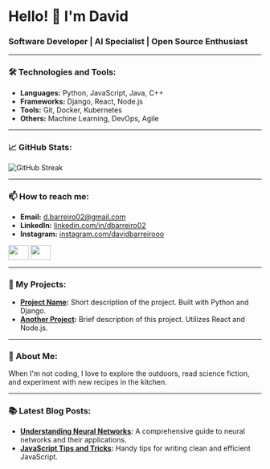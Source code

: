 # Hello! 👋 I'm David

### Software Developer | AI Specialist | Open Source Enthusiast

---

### 🛠️ Technologies and Tools:
- **Languages:** Python, JavaScript, Java, C++
- **Frameworks:** Django, React, Node.js
- **Tools:** Git, Docker, Kubernetes
- **Others:** Machine Learning, DevOps, Agile

---

### 📈 GitHub Stats:

<picture>
  <source
    srcset="https://github-readme-streak-stats.herokuapp.com?user=devidbarreiro&theme=dark&exclude_days=Sun%2CSat&excludeDaysLabel=00000000&dates=00000000"
    media="(prefers-color-scheme: dark)"
  />
  <source
    srcset="https://github-readme-streak-stats.herokuapp.com?user=devidbarreiro&exclude_days=Sun%2CSat&excludeDaysLabel=00000000&dates=00000000"
    media="(prefers-color-scheme: light), (prefers-color-scheme: no-preference)"
  />
  <img src="https://github-readme-streak-stats.herokuapp.com?user=devidbarreiro&exclude_days=Sun%2CSat&excludeDaysLabel=00000000&dates=00000000" alt="GitHub Streak" />
</picture>

---

### 📫 How to reach me:
- **Email:** [d.barreiro02@gmail.com](mailto:d.barreiro02@gmail.com)
- **LinkedIn:** [linkedin.com/in/dbarreiro02](https://linkedin.com/in/dbarreiro02)
- **Instagram:** [instagram.com/davidbarreirooo](https://instagram.com/davidbarreirooo)

<p align="left">

<a href="https://linkedin.com/in/dbarreiro02" target="blank"><img align="center" src="https://cdn.jsdelivr.net/npm/simple-icons@3.0.1/icons/linkedin.svg" alt="" height="30" width="40" /></a>
<a href="https://instagram.com/davidbarreirooo" target="blank"><img align="center" src="https://cdn.jsdelivr.net/npm/simple-icons@3.0.1/icons/instagram.svg" alt="" height="30" width="40" /></a>
</p>

---

### 🔧 My Projects:
- **[Project Name](https://github.com/devidbarreiro/project-name):** Short description of the project. Built with Python and Django.
- **[Another Project](https://github.com/devidbarreiro/another-project):** Brief description of this project. Utilizes React and Node.js.

---

### 🌱 About Me:
When I'm not coding, I love to explore the outdoors, read science fiction, and experiment with new recipes in the kitchen.

---

### 📚 Latest Blog Posts:
- **[Understanding Neural Networks](https://your-blog.com/neural-networks):** A comprehensive guide to neural networks and their applications.
- **[JavaScript Tips and Tricks](https://your-blog.com/js-tips):** Handy tips for writing clean and efficient JavaScript.
